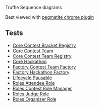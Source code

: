 Truffle Sequence diagrams

Best viewed with [pegmatite chrome plugin](https://chrome.google.com/webstore/detail/pegmatite/jegkfbnfbfnohncpcfcimepibmhlkldo)


## Tests

  - [Core Contest Bracket Registry](./core_contestbracketregistry.md)
  - [Core Contest Team](./core_contestteam.md)
  - [Core Contest Team Registry](./core_contestteamregistry.md)
  - [Core Hackathon](./core_hackathon.md)
  - [Factory Contest Team Factory](./factory_contestteamfactory.md)
  - [Factory Hackathon Factory](./factory_hackathonfactory.md)
  - [Lifecycle Pausable](./lifecycle_pausable.md)
  - [Roles Attendee Role](./roles_attendeerole.md)
  - [Roles Contest Role Manager](./roles_contestrolemanager.md)
  - [Roles Judge Role](./roles_judgerole.md)
  - [Roles Organizer Role](./roles_organizerrole.md)

